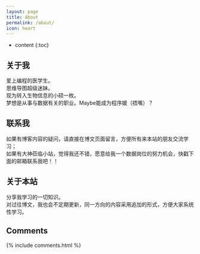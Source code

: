 ```yaml
---
layout: page
title: About
permalink: /about/
icon: heart
---
```


* content
{:toc}

## 关于我
爱上编程的医学生。<br>
思维导图超级迷妹。<br>
现为转入生物信息的小硕一枚。<br>
梦想是从事与数据有关的职业。Maybe能成为程序媛（捂嘴）？<br>

## 联系我
如果有博客内容的疑问，请直接在博文页面留言，方便所有来本站的朋友交流学习；<br>
如果有大神莅临小站，觉得我还不错，愿意给我一个数据岗位的努力机会，快戳下面的邮箱联系我吧！！<br>


## 关于本站
分享我学习的一切知识。<br>
对过往博文，我也会不定期更新，同一方向的内容采用追加的形式，方便大家系统性学习。<br>


## Comments

{% include comments.html %}
